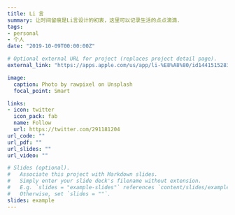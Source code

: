 ```yaml
---
title: Li 言
summary: 让时间留痕是Li言设计的初衷，这里可以记录生活的点点滴滴.
tags:
- personal
- 个人
date: "2019-10-09T00:00:00Z"

# Optional external URL for project (replaces project detail page).
external_link: "https://apps.apple.com/us/app/li-%E8%A8%80/id1441515283"

image:
  caption: Photo by rawpixel on Unsplash
  focal_point: Smart

links:
- icon: twitter
  icon_pack: fab
  name: Follow
  url: https://twitter.com/291181204
url_code: ""
url_pdf: ""
url_slides: ""
url_video: ""

# Slides (optional).
#   Associate this project with Markdown slides.
#   Simply enter your slide deck's filename without extension.
#   E.g. `slides = "example-slides"` references `content/slides/example-slides.md`.
#   Otherwise, set `slides = ""`.
slides: example
---
```

